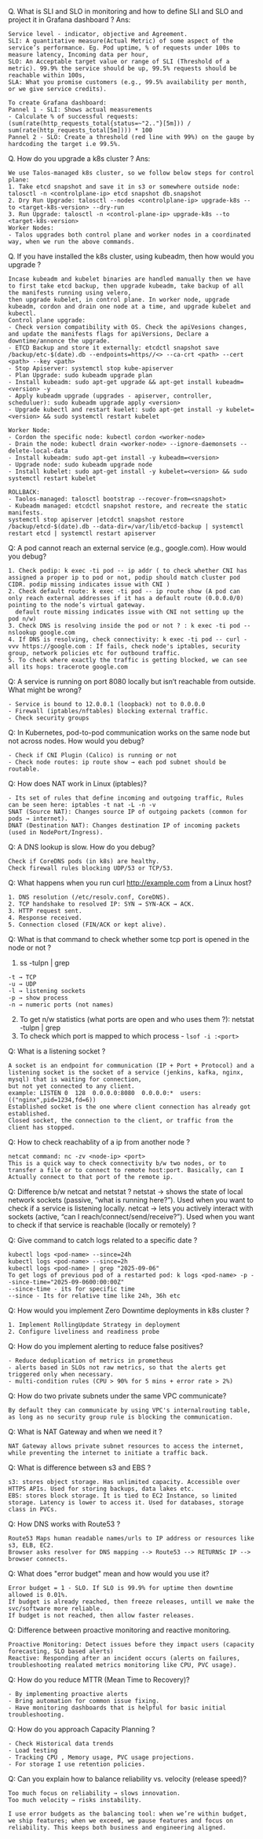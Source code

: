 Q. What is SLI and SLO in monitoring and how to define SLI and SLO and project it in Grafana dashboard ?
Ans: 
```
Service level - indicator, objective and Agreement. 
SLI: A quantitative measure(Actual Metric) of some aspect of the service’s performance. Eg. Pod uptime, % of requests under 100s to measure latency, Incoming data per hour, 
SLO: An Acceptable target value or range of SLI (Threshold of a metric). 99.9% the service should be up, 99.5% requests should be reachable within 100s,
SLA: What you promise customers (e.g., 99.5% availability per month, or we give service credits).

To create Grafana dashboard:
Pannel 1 - SLI: Shows actual measurements
- Calculate % of successful requests: (sum(rate(http_requests_total{status=~"2.."}[5m])) / sum(rate(http_requests_total[5m]))) * 100
Pannel 2 - SLO: Create a threshold (red line with 99%) on the gauge by hardcoding the target i.e 99.5%.
```

Q. How do you upgrade a k8s cluster ?
Ans:
```
We use Talos-managed k8s cluster, so we follow below steps for control plane:
1. Take etcd snapshot and save it in s3 or somewhere outside node: talosctl -n <controlplane-ip> etcd snapshot db.snapshot
2. Dry Run Upgrade: talosctl --nodes <controlplane-ip> upgrade-k8s --to <target-k8s-version> --dry-run
3. Run Upgrade: talosctl -n <control-plane-ip> upgrade-k8s --to <target-k8s-version>
Worker Nodes:
- Talos upgrades both control plane and worker nodes in a coordinated way, when we run the above commands.
```

Q. If you have installed the k8s cluster, using kubeadm, then how would you upgrade ?
```
Incase kubeadm and kubelet binaries are handled manually then we have to first take etcd backup, then upgrade kubeadm, take backup of all the manifests running using velero,
then upgrade kubelet, in control plane. In worker node, upgrade kubeadm, cordon and drain one node at a time, and upgrade kubelet and kubectl. 
Control plane upgrade:
- Check version compatibility with OS. Check the apiVesions changes, and update the manifests flags for apiVersions, Declare a downtime/annonce the upgrade.
- ETCD Backup and store it externally: etcdctl snapshot save /backup/etc-$(date).db --endpoints=https//<> --ca-crt <path> --cert <path> --key <path>
- Stop Apiserver: systemctl stop kube-apiserver
- Plan Upgrade: sudo kubeadm upgrade plan
- Install kubeadm: sudo apt-get upgrade && apt-get install kubeadm=<version> -y
- Apply kubeadm upgrade (upgrades - apiserver, controller, scheduluer): sudo kubeadm upgrade apply <version>
- Upgrade kubectl and restart kuelet: sudo apt-get install -y kubelet=<version> && sudo systemctl restart kubelet

Worker Node:
- Cordon the specific node: kubectl cordon <worker-node>
- Drain the node: kubectl drain <worker-node> --ignore-daemonsets --delete-local-data
- Install kubeadm: sudo apt-get install -y kubeadm=<version>
- Upgrade node: sudo kubeadm upgrade node
- Install kubelet: sudo apt-get install -y kubelet=<version> && sudo systemctl restart kubelet

ROLLBACK: 
- Taolos-managed: talosctl bootstrap --recover-from=<snapshot>
- Kubeadm managed: etcdctl snapshot restore, and recreate the static manifests. 
systemctl stop apiserver |etcdctl snapshot restore /backup/etcd-$(date).db --data-dir=/var/lib/etcd-backup | systemctl restart etcd | systemctl restart apiserver
```

Q: A pod cannot reach an external service (e.g., google.com). How would you debug?
```
1. Check podip: k exec -ti pod -- ip addr ( to check whether CNI has assigned a proper ip to pod or not, podip should match cluster pod CIDR. podip missing indicates issue with CNI )
2. Check default route: k exec -ti pod -- ip route show (A pod can only reach external addresses if it has a default route (0.0.0.0/0) pointing to the node’s virtual gateway. 
  default route missing indicates issue with CNI not setting up the pod n/w)
3. Check DNS is resolving inside the pod or not ? : k exec -ti pod -- nslookup google.com
4. If DNS is resolving, check connectivity: k exec -ti pod -- curl -vvv https://google.com : If fails, check node's iptables, security group, network policies etc for outbound traffic.
5. To check where exactly the traffic is getting blocked, we can see all its hops: tracerote google.com
```

Q: A service is running on port 8080 locally but isn’t reachable from outside. What might be wrong?
```
- Service is bound to 12.0.0.1 (loopback) not to 0.0.0.0
- Firewall (iptables/nftables) blocking external traffic.
- Check security groups
```

Q: In Kubernetes, pod-to-pod communication works on the same node but not across nodes. How would you debug?
```
- Check if CNI Plugin (Calico) is running or not 
- Check node routes: ip route show → each pod subnet should be routable.
```

Q: How does NAT work in Linux (iptables)?
```
- Its set of rules that define incoming and outgoing traffic, Rules can be seen here: iptables -t nat -L -n -v
SNAT (Source NAT): Changes source IP of outgoing packets (common for pods → internet).
DNAT (Destination NAT): Changes destination IP of incoming packets (used in NodePort/Ingress).
```

Q: A DNS lookup is slow. How do you debug?
```
Check if CoreDNS pods (in k8s) are healthy.
Check firewall rules blocking UDP/53 or TCP/53.
```

Q: What happens when you run curl http://example.com from a Linux host?
```
1. DNS resolution (/etc/resolv.conf, CoreDNS).
2. TCP handshake to resolved IP: SYN → SYN-ACK → ACK.
3. HTTP request sent.
4. Response received.
5. Connection closed (FIN/ACK or kept alive).
```

Q: What is that command to check whether some tcp port is opened in the node or not ?
1. ss -tulpn | grep <port>
```
-t → TCP
-u → UDP
-l → listening sockets
-p → show process
-n → numeric ports (not names)
```
2. To get n/w statistics (what ports are open and who uses them ?): netstat -tulpn | grep <port>
3. To check which port is mapped to which process - `lsof -i :<port>`

Q: What is a listening socket ?
```
A socket is an endpoint for communication (IP + Port + Protocol) and a listening socket is the socket of a service (jenkins, kafka, nginx, mysql) that is waiting for connection, 
but not yet connected to any client.
example: LISTEN 0  128  0.0.0.0:8080  0.0.0.0:*  users:(("nginx",pid=1234,fd=6))
Established socket is the one where client connection has already got established.
Closed socket, the connection to the client, or traffic from the client has stopped.
```

Q: How to check reachablity of a ip from another node ?
```
netcat command: nc -zv <node-ip> <port>
This is a quick way to check connectivity b/w two nodes, or to transfer a file or to connect to remote host:port. Basically, can I Actually connect to that port of the remote ip.
```

Q: Difference b/w netcat and netstat ?
netstat → shows the state of local network sockets (passive, “what is running here?”). Used when you want to check if a service is listening locally.
netcat → lets you actively interact with sockets (active, “can I reach/connect/send/receive?”). Used when you want to check if that service is reachable (locally or remotely) ?

Q: Give command to catch logs related to a specific date ?
```
kubectl logs <pod-name> --since=24h
kubectl logs <pod-name> --since=2h
kubectl logs <pod-name> | grep "2025-09-06"
To get logs of previous pod of a restarted pod: k logs <pod-name> -p --since-time="2025-09-0600:00:00Z"
--since-time - its for specific time
--since - Its for relative time like 24h, 36h etc
```

Q: How would you implement Zero Downtime deployments in k8s cluster ?
```
1. Implement RollingUpdate Strategy in deployment
2. Configure liveliness and readiness probe
```

Q: How do you implement alerting to reduce false positives?
```
- Reduce deduplication of metrics in prometheus
- alerts based in SLOs not raw metrics, so that the alerts get triggered only when necessary.
- multi-condition rules (CPU > 90% for 5 mins + error rate > 2%)
```

Q: How do two private subnets under the same VPC communicate?
```
By default they can communicate by using VPC's internalrouting table, as long as no security group rule is blocking the communication.
```

Q: What is NAT Gateway and when we need it ?
```
NAT Gateway allows private subnet resources to access the internet, while preventing the internet to initiate a traffic back.
```

Q: What is difference between s3 and EBS ?
```
s3: stores object storage. Has unlimited capacity. Accessible over HTTPS APIs. Used for storing backups, data lakes etc.
EBS: stores block storage. It is tied to EC2 Instance, so limited storage. Latency is lower to access it. Used for databases, storage class in PVCs.
```

Q: How DNS works with Route53 ?
```
Route53 Maps human readable names/urls to IP address or resources like s3, ELB, EC2.
Browser asks resolver for DNS mapping --> Route53 --> RETURNSc IP --> browser connects.
```

Q: What does "error budget" mean and how would you use it?
```
Error budget = 1 - SLO. If SLO is 99.9% for uptime then downtime allowed is 0.01%.
If budget is already reached, then freeze releases, untill we make the svc/software more reliable.
If budget is not reached, then allow faster releases.
```

Q: Difference between proactive monitoring and reactive monitoring.
```
Proactive Monitoring: Detect issues before they impact users (capacity forecasting, SLO based alerts)
Reactive: Responding after an incident occurs (alerts on failures, troubleshooting realated metrics monitoring like CPU, PVC usage).
```

Q: How do you reduce MTTR (Mean Time to Recovery)?
```
- By implementing proactive alerts
- Bring automation for common issue fixing.
- Have monitoring dashboards that is helpful for basic initial troubleshooting.
```

Q: How do you approach Capacity Planning ?
```
- Check Historical data trends
- Load testing
- Tracking CPU , Memory usage, PVC usage projections.
- For storage I use retention policies.
```

Q: Can you explain how to balance reliability vs. velocity (release speed)?
```
Too much focus on reliability → slows innovation.
Too much velocity → risks instability.

I use error budgets as the balancing tool: when we’re within budget, we ship features; when we exceed, we pause features and focus on reliability. This keeps both business and engineering aligned.
```
